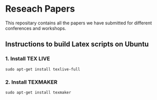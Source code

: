 # Reseach Papers
This repositary contains all the papers we have submitted for different conferences and workshops.

## Instructions to build Latex scripts on Ubuntu
### 1.  Install TEX LIVE
    sudo apt-get install texlive-full
### 2. Install TEXMAKER
    sudo apt-get install texmaker

